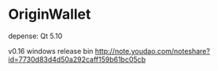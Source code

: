 # OriginWallet

depense:
Qt 5.10


v0.16
windows release bin
http://note.youdao.com/noteshare?id=7730d83d4d50a292caff159b61bc05cb
